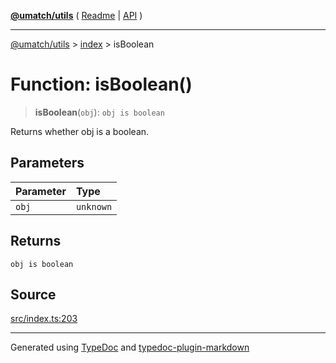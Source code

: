 [**@umatch/utils**](../../README.md) ( [Readme](../../README.md) \| [API](../../API.md) )

---

[@umatch/utils](../../API.md) > [index](../README.md) > isBoolean

# Function: isBoolean()

> **isBoolean**(`obj`): `obj is boolean`

Returns whether obj is a boolean.

## Parameters

| Parameter | Type      |
| :-------- | :-------- |
| `obj`     | `unknown` |

## Returns

`obj is boolean`

## Source

[src/index.ts:203](https://github.com/umatch-oficial/utils/blob/51f6213/src/index.ts#L203)

---

Generated using [TypeDoc](https://typedoc.org/) and [typedoc-plugin-markdown](https://www.npmjs.com/package/typedoc-plugin-markdown)
